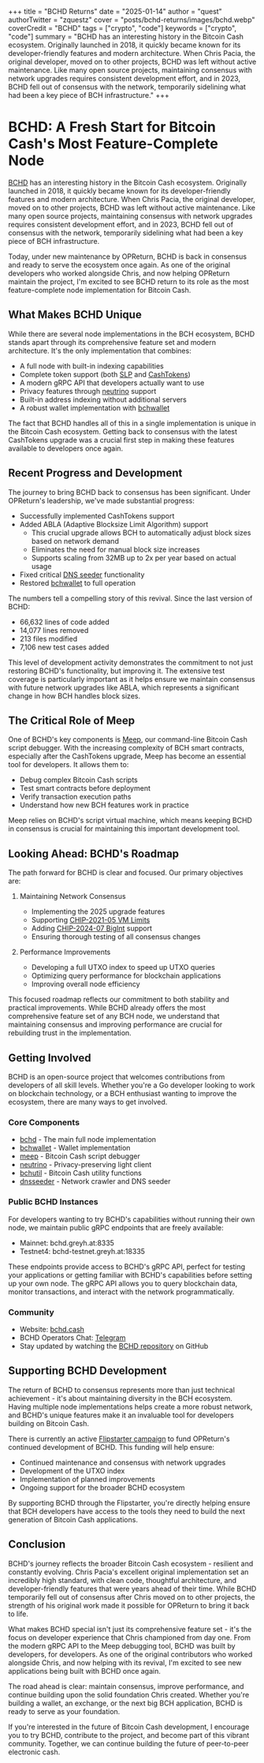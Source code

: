 +++
title = "BCHD Returns"
date = "2025-01-14"
author = "quest"
authorTwitter = "zquestz"
cover = "posts/bchd-returns/images/bchd.webp"
coverCredit = "BCHD"
tags = ["crypto", "code"]
keywords = ["crypto", "code"]
summary = "BCHD has an interesting history in the Bitcoin Cash ecosystem. Originally launched in 2018, it quickly became known for its developer-friendly features and modern architecture. When Chris Pacia, the original developer, moved on to other projects, BCHD was left without active maintenance. Like many open source projects, maintaining consensus with network upgrades requires consistent development effort, and in 2023, BCHD fell out of consensus with the network, temporarily sidelining what had been a key piece of BCH infrastructure."
+++

# BCHD: A Fresh Start for Bitcoin Cash's Most Feature-Complete Node

[BCHD](https://bchd.cash) has an interesting history in the Bitcoin Cash ecosystem. Originally launched in 2018, it quickly became known for its developer-friendly features and modern architecture. When Chris Pacia, the original developer, moved on to other projects, BCHD was left without active maintenance. Like many open source projects, maintaining consensus with network upgrades requires consistent development effort, and in 2023, BCHD fell out of consensus with the network, temporarily sidelining what had been a key piece of BCH infrastructure.

Today, under new maintenance by OPReturn, BCHD is back in consensus and ready to serve the ecosystem once again. As one of the original developers who worked alongside Chris, and now helping OPReturn maintain the project, I'm excited to see BCHD return to its role as the most feature-complete node implementation for Bitcoin Cash.

## What Makes BCHD Unique

While there are several node implementations in the BCH ecosystem, BCHD stands apart through its comprehensive feature set and modern architecture. It's the only implementation that combines:

- A full node with built-in indexing capabilities
- Complete token support (both [SLP](https://slp.dev/) and [CashTokens](https://cashtokens.org/))
- A modern gRPC API that developers actually want to use
- Privacy features through [neutrino](https://github.com/gcash/neutrino) support
- Built-in address indexing without additional servers
- A robust wallet implementation with [bchwallet](https://github.com/gcash/bchwallet)

The fact that BCHD handles all of this in a single implementation is unique in the Bitcoin Cash ecosystem. Getting back to consensus with the latest CashTokens upgrade was a crucial first step in making these features available to developers once again.

## Recent Progress and Development

The journey to bring BCHD back to consensus has been significant. Under OPReturn's leadership, we've made substantial progress:

- Successfully implemented CashTokens support
- Added ABLA (Adaptive Blocksize Limit Algorithm) support
  - This crucial upgrade allows BCH to automatically adjust block sizes based on network demand
  - Eliminates the need for manual block size increases
  - Supports scaling from 32MB up to 2x per year based on actual usage
- Fixed critical [DNS seeder](https://github.com/gcash/dnsseeder) functionality
- Restored [bchwallet](https://github.com/gcash/bchwallet) to full operation

The numbers tell a compelling story of this revival. Since the last version of BCHD:

- 66,632 lines of code added
- 14,077 lines removed
- 213 files modified
- 7,106 new test cases added

This level of development activity demonstrates the commitment to not just restoring BCHD's functionality, but improving it. The extensive test coverage is particularly important as it helps ensure we maintain consensus with future network upgrades like ABLA, which represents a significant change in how BCH handles block sizes.

## The Critical Role of Meep

One of BCHD's key components is [Meep](https://github.com/gcash/meep), our command-line Bitcoin Cash script debugger. With the increasing complexity of BCH smart contracts, especially after the CashTokens upgrade, Meep has become an essential tool for developers. It allows them to:

- Debug complex Bitcoin Cash scripts
- Test smart contracts before deployment
- Verify transaction execution paths
- Understand how new BCH features work in practice

Meep relies on BCHD's script virtual machine, which means keeping BCHD in consensus is crucial for maintaining this important development tool.

## Looking Ahead: BCHD's Roadmap

The path forward for BCHD is clear and focused. Our primary objectives are:

1. Maintaining Network Consensus
   - Implementing the 2025 upgrade features
   - Supporting [CHIP-2021-05 VM Limits](https://github.com/bitjson/bch-vm-limits)
   - Adding [CHIP-2024-07 BigInt](https://github.com/bitjson/bch-bigint) support
   - Ensuring thorough testing of all consensus changes

2. Performance Improvements
   - Developing a full UTXO index to speed up UTXO queries
   - Optimizing query performance for blockchain applications
   - Improving overall node efficiency

This focused roadmap reflects our commitment to both stability and practical improvements. While BCHD already offers the most comprehensive feature set of any BCH node, we understand that maintaining consensus and improving performance are crucial for rebuilding trust in the implementation.

## Getting Involved

BCHD is an open-source project that welcomes contributions from developers of all skill levels. Whether you're a Go developer looking to work on blockchain technology, or a BCH enthusiast wanting to improve the ecosystem, there are many ways to get involved.

### Core Components
- [bchd](https://github.com/gcash/bchd) - The main full node implementation
- [bchwallet](https://github.com/gcash/bchwallet) - Wallet implementation
- [meep](https://github.com/gcash/meep) - Bitcoin Cash script debugger
- [neutrino](https://github.com/gcash/neutrino) - Privacy-preserving light client
- [bchutil](https://github.com/gcash/bchutil) - Bitcoin Cash utility functions
- [dnsseeder](https://github.com/gcash/dnsseeder) - Network crawler and DNS seeder

### Public BCHD Instances

For developers wanting to try BCHD's capabilities without running their own node, we maintain public gRPC endpoints that are freely available:

- Mainnet: bchd.greyh.at:8335
- Testnet4: bchd-testnet.greyh.at:18335

These endpoints provide access to BCHD's gRPC API, perfect for testing your applications or getting familiar with BCHD's capabilities before setting up your own node. The gRPC API allows you to query blockchain data, monitor transactions, and interact with the network programmatically.

### Community
- Website: [bchd.cash](https://bchd.cash)
- BCHD Operators Chat: [Telegram](https://t.me/BCHDOps)
- Stay updated by watching the [BCHD repository](https://github.com/gcash/bchd) on GitHub

## Supporting BCHD Development

The return of BCHD to consensus represents more than just technical achievement - it's about maintaining diversity in the BCH ecosystem. Having multiple node implementations helps create a more robust network, and BCHD's unique features make it an invaluable tool for developers building on Bitcoin Cash.

There is currently an active [Flipstarter campaign](https://bchd_flipstarter.opreturn.me/en) to fund OPReturn's continued development of BCHD. This funding will help ensure:

- Continued maintenance and consensus with network upgrades
- Development of the UTXO index
- Implementation of planned improvements
- Ongoing support for the broader BCHD ecosystem

By supporting BCHD through the Flipstarter, you're directly helping ensure that BCH developers have access to the tools they need to build the next generation of Bitcoin Cash applications.

## Conclusion

BCHD's journey reflects the broader Bitcoin Cash ecosystem - resilient and constantly evolving. Chris Pacia's excellent original implementation set an incredibly high standard, with clean code, thoughtful architecture, and developer-friendly features that were years ahead of their time. While BCHD temporarily fell out of consensus after Chris moved on to other projects, the strength of his original work made it possible for OPReturn to bring it back to life.

What makes BCHD special isn't just its comprehensive feature set - it's the focus on developer experience that Chris championed from day one. From the modern gRPC API to the Meep debugging tool, BCHD was built by developers, for developers. As one of the original contributors who worked alongside Chris, and now helping with its revival, I'm excited to see new applications being built with BCHD once again.

The road ahead is clear: maintain consensus, improve performance, and continue building upon the solid foundation Chris created. Whether you're building a wallet, an exchange, or the next big BCH application, BCHD is ready to serve as your foundation.

If you're interested in the future of Bitcoin Cash development, I encourage you to try BCHD, contribute to the project, and become part of this vibrant community. Together, we can continue building the future of peer-to-peer electronic cash.
